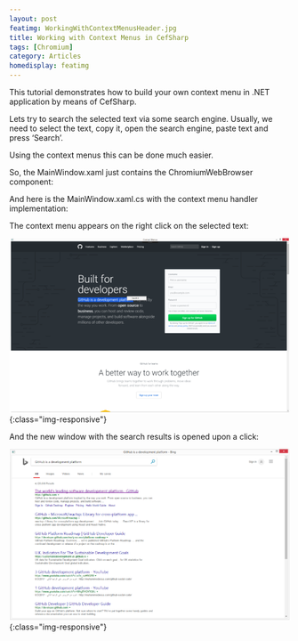 ```yaml
---
layout: post
featimg: WorkingWithContextMenusHeader.jpg
title: Working with Context Menus in CefSharp
tags: [Chromium]
category: Articles
homedisplay: featimg
---
```

This tutorial demonstrates how to build your own context menu in .NET application by means of CefSharp.

Lets try to search the selected text via some search engine. Usually, we need to select the text, copy it, open the search engine, paste text and press ‘Search’.

Using the context menus this can be done much easier.

So, the MainWindow.xaml just contains the ChromiumWebBrowser component:

<script src="https://gist.github.com/cefsharptutorials/0300c31b1fd81097c001e198f61fbe88.js"></script>

And here is the MainWindow.xaml.cs with the context menu handler implementation:

<script src="https://gist.github.com/cefsharptutorials/e199f207195fddbdb6273547bc15a3a9.js"></script>

The context menu appears on the right click on the selected text:

![image-title-here](/img/WorkingWithContextMenusOutput1.png){:class="img-responsive"}

And the new window with the search results is opened upon a click:

![image-title-here](/img/WorkingWithContextMenusOutput2.png){:class="img-responsive"}
